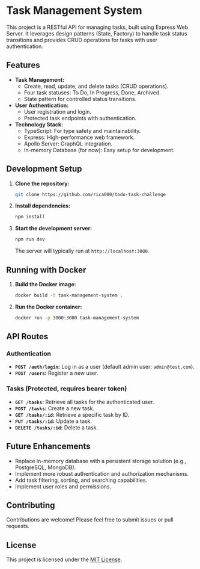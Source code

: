 # Task Management System

This project is a RESTful API for managing tasks, built using Express Web Server. It leverages design patterns (State, Factory) to handle task status transitions and provides CRUD operations for tasks with user authentication.

## Features

-   **Task Management:**
    -   Create, read, update, and delete tasks (CRUD operations).
    -   Four task statuses: To Do, In Progress, Done, Archived.
    -   State pattern for controlled status transitions.
-   **User Authentication:**
    -   User registration and login.
    -   Protected task endpoints with authentication.
-   **Technology Stack:**
    -   TypeScript: For type safety and maintainability.
    -   Express: High-performance web framework.
    -   Apollo Server: GraphQL integration.
    -   In-memory Database (for now): Easy setup for development.

## Development Setup

1.  **Clone the repository:**
    ```bash
    git clone https://github.com/rica000/todo-task-challenge
    ```
2.  **Install dependencies:**
    ```bash
    npm install
    ```
3.  **Start the development server:**
    ```bash
    npm run dev
    ```
    The server will typically run at `http://localhost:3000`.

## Running with Docker

1.  **Build the Docker image:**
    ```bash
    docker build -t task-management-system .
    ```
2.  **Run the Docker container:**
    ```bash
    docker run -p 3000:3000 task-management-system
    ```

## API Routes

### Authentication

-   **`POST /auth/login`:** Log in as a user (default admin user: `admin@test.com`).
-   **`POST /users`:** Register a new user.

### Tasks (Protected, requires bearer token)

-   **`GET /tasks`:** Retrieve all tasks for the authenticated user.
-   **`POST /tasks`:** Create a new task.
-   **`GET /tasks/:id`:** Retrieve a specific task by ID.
-   **`PUT /tasks/:id`:** Update a task.
-   **`DELETE /tasks/:id`:** Delete a task.

## Future Enhancements

-   Replace in-memory database with a persistent storage solution (e.g., PostgreSQL, MongoDB).
-   Implement more robust authentication and authorization mechanisms.
-   Add task filtering, sorting, and searching capabilities.
-   Implement user roles and permissions.

## Contributing

Contributions are welcome! Please feel free to submit issues or pull requests.

## License

This project is licensed under the [MIT License](LICENSE).
